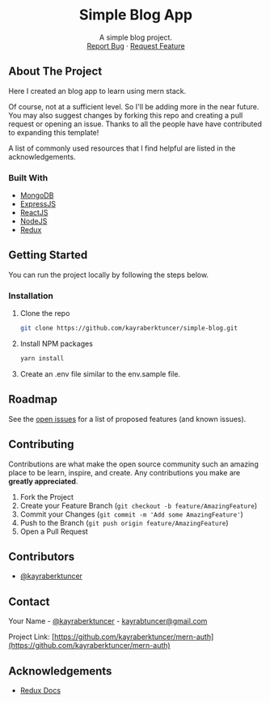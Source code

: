 <!-- PROJECT LOGO -->
<p align="center">
  <h1 align="center">Simple Blog App</h1>
  <p align="center">
    A simple blog project.
    <br />
    <a href="https://github.com/kayraberktuncer/simple-blog/issues">Report Bug</a>
    ·
    <a href="https://github.com/kayraberktuncer/simple-blog/issues">Request Feature</a>
  </p>
</p>

<!-- ABOUT THE PROJECT -->
## About The Project

Here I created an blog app to learn using mern stack.

Of course, not at a sufficient level. So I'll be adding more in the near future. You may also suggest changes by forking this repo and creating a pull request or opening an issue. Thanks to all the people have have contributed to expanding this template!

A list of commonly used resources that I find helpful are listed in the acknowledgements.

### Built With

* [MongoDB](https://www.mongodb.com)
* [ExpressJS](https://expressjs.com)
* [ReactJS](https://reactjs.org/)
* [NodeJS](https://nodejs.org/en/)
* [Redux](https://redux.js.org/)

<!-- GETTING STARTED -->
## Getting Started

You can run the project locally by following the steps below.

### Installation

1. Clone the repo
   ```sh
   git clone https://github.com/kayraberktuncer/simple-blog.git
   ```
2. Install NPM packages
   ```sh
   yarn install
   ```
3. Create an .env file similar to the env.sample file.

<!-- ROADMAP -->
## Roadmap

See the [open issues](https://github.com/kayraberktuncer/simple-blog/issues) for a list of proposed features (and known issues).

<!-- CONTRIBUTING -->
## Contributing

Contributions are what make the open source community such an amazing place to be learn, inspire, and create. Any contributions you make are **greatly appreciated**.

1. Fork the Project
2. Create your Feature Branch (`git checkout -b feature/AmazingFeature`)
3. Commit your Changes (`git commit -m 'Add some AmazingFeature'`)
4. Push to the Branch (`git push origin feature/AmazingFeature`)
5. Open a Pull Request

## Contributors

- [@kayraberktuncer](https://github.com/kayraberktuncer)

<!-- CONTACT -->
## Contact

Your Name - [@kayraberktuncer](https://twitter.com/kayraberktuncer) - [kayrabtuncer@gmail.com](mailto://kayrabtuncer@gmail.com)

Project Link: [https://github.com/kayraberktuncer/mern-auth](https://github.com/kayraberktuncer/mern-auth)

<!-- ACKNOWLEDGEMENTS -->
## Acknowledgements
* [Redux Docs](https://redux.js.org/)
